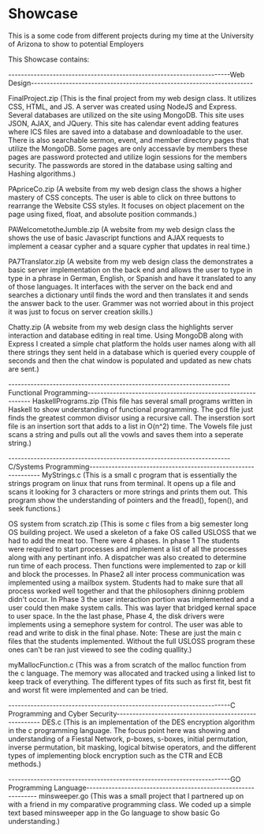 # Showcase
This is a some code from different projects during my time at the University of Arizona to show to potential Employers


This Showcase contains:

----------------------------------------------------------------------Web Design----------------------------------------------------------------------

FinalProject.zip 
(This is the final project from my web design class.  It utilizes CSS, HTML, and JS.  A server was created using NodeJS and Express.  Several databases are utilized on the site using MongoDB. This site uses JSON, AJAX, and JQuery. This site has calendar event adding features where ICS files are saved into a database and downloadable to the user.  There is also searchable sermon, event, and member directory pages that utilize the MongoDB.  Some pages are only accessavle by members these pages are password protected and utilize login sessions for the members security.  The passwords are stored in the database using salting and Hashing algorithms.) 

PApriceCo.zip
(A website from my web design class the shows a higher mastery of CSS concepts.  The user is able to click on three buttons to rearrange the Website CSS styles.  It focuses on object placement on the page using fixed, float, and absolute position commands.)

PAWelcometotheJumble.zip
(A website from my web design class the shows the use of basic Javascript functions and AJAX requests to implement a ceasar cypher and a square cypher that updates in real time.)

PA7Translator.zip
(A website from my web design class the demonstrates a basic server implementation on the back end and allows the user to type in type in a phrase in German, English, or Spanish and have it translated to any of those languages.  It interfaces with the server on the back end and searches a dictionary until finds the word and then translates it and sends the answer back to the user.  Grammer was not worried about in this project it was just to focus on server creation skills.)

Chatty.zip
(A website from my web design class the highlights server interaction and database editing in real time.  Using MongoDB along with Express I created a simple chat platform the holds user names along with all there strings they sent held in a database which is queried every coupple of seconds and then the chat window is populated and updated as new chats are sent.)


----------------------------------------------------------------------Functional Programming------------------------------------------------------------
HaskellPrograms.zip
(This file has several small programs written in Haskell to show understanding of functional programming.  The gcd file just finds the greatest common divisor using a recursive call.  The inserstion sort file is an insertion sort that adds to a list in O(n^2) time. The Vowels file just scans a string and pulls out all the vowls and saves them into a seperate string.)


----------------------------------------------------------------------C/Systems Programming--------------------------------------------------------------
MyStrings.c
(This is a small c program that is essentially the strings program on linux that runs from terminal. It opens up a file and scans it looking for 3 characters or more strings and prints them out.  This program show the understanding of pointers and the fread(), fopen(), and seek functions.)

OS system from scratch.zip
(This is some c files from a big semester long OS building project.  We used a skeleton of a fake OS called USLOSS that we had to add the meat too. There were 4 phases.  In phase 1 The students were required to start processes and implement a list of all the processes along with any pertinant info.  A dispatcher was also created to determine run time of each process.  Then functions were implemented to zap or kill and block the processes.  In Phase2 all inter process communication was implemented using a mailbox system.  Students had to make sure that all process worked well together and that the philosophers dininng problem didn't occur.  In Phase 3 the user interaction portion was implemented and a user could then make system calls.  This was layer that bridged kernal space to user space.  In the the last phase, Phase 4, the disk drivers were implements using a semephore system for control. The user was able to read and write to disk in the final phase. Note: These are just the main c files that the students implemented.  Without the full USLOSS program these ones can't be ran just viewed to see the coding quallity.)

myMallocFunction.c 
(This was a from scratch of the malloc function from the c language.  The memory was allocated and tracked using a linked list to keep track of everything.  The different types of fits such as first fit, best fit and worst fit were implemented and can be tried.


----------------------------------------------------------------------C Programming and Cyber Security------------------------------------------------------
DES.c
(This is an implementation of the DES encryption algorithm in the c programming language.  The focus point here was showing and understanding of a Fiestal Network, p-boxes, s-boxes, initial permutation, inverse permutation, bit masking, logical bitwise operators, and the different types of implementing block encryption such as the CTR and ECB methods.)


----------------------------------------------------------------------GO Programming Language--------------------------------------------------------------
minsweeper.go
(This was a small project that I partnered up on with a friend in my comparative programming class.  We coded up a simple text based minsweeper app in the Go language to show basic Go understanding.)


